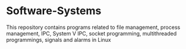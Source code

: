# Software-Systems
This repository contains programs related to file management, process management, IPC, System V IPC, socket programming, multithreaded programmings, signals
and alarms in Linux
